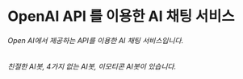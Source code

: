 # OpenAI API 를 이용한 AI 채팅 서비스

###### Open AI에서 제공하는 API를 이용한 AI 채팅 서비스입니다.

###### 친절한 AI봇, 4가지 없는 AI봇, 이모티콘 AI봇이 있습니다.
